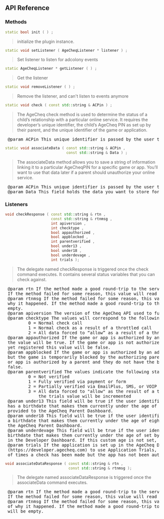 ## API Reference

### Methods
```cpp
static bool init ( ) ;
```
>  initialize the plugin instance.

```cpp
static void setListener ( AgeCheqListener * listener ) ;
```
> Set listener to listen for adcolony events

```cpp
static AgeCheqListener * getListener ( ) ;
```
> Get the listener

```cpp
static void removeListener ( ) ;
```
> Remove the listener, and can't listen to events anymore

```cpp
static void check ( const std::string & ACPin ) ;
```
>  The AgeCheq check method is used to determine the status of a child’s relationship with a particular
 online service. It requires the developer’s unique identifier, the child’s AgeCheq PIN as set up by
 their parent, and the unique identifier of the game or application.

<pre>
 @param ACPin This unique identifier is passed by the user to link them with the online service. This identifier may be letters, numbers, or symbols from 4-30 characters long.
</pre>

```cpp
static void associateData ( const std::string & ACPin ,
                            const std::string & Data ) ;
```
>  The associateData method allows you to save a string of information linking it to a particular
 AgeCheqPIN for a specific game or app. You’ll want to use that data later if a parent should
 unauthorize your online service.

<pre>
 @param ACPin This unique identifier is passed by the user to link them with the online service. This identifier may be letters, numbers, or symbols from 4-30 characters long.
 @param Data This field holds the data you want to store for later.
</pre>


### Listeners
```cpp
void checkResponse ( const std::string & rtn ,
                     const std::string & rtnmsg ,
                     int apiversion ,
                     int checktype ,
                     bool appauthorized ,
                     bool appblocked ,
                     int parentverified ,
                     bool under13 ,
                     bool under18 ,
                     bool underdevage ,
                     int trials );
```
>  The delegate named checkResponse is triggered once the check command executes. It contains several
 status variables that you can check against.

<pre>
 @param rtn If the method made a good round-trip to the server and back, this value will be “OK”.
 If the method failed for some reason, this value will read “FAIL”.
 @param rtnmsg If the method failed for some reason, this value will hold a brief explanation of
 why it happened. If the method made a good round-trip to the server and back, this value will be
 empty.
 @param apiversion The version of the AgeCheq API used to fulfill requests.
 @param checktype The values will correspond to the following types:
         0 = Normal check call
         1 = Normal check as a result of a throttled call
         2 = All data forced to “allow” as a result of a throttled call
 @param appauthorized If the game or app is authorized by an adult for use by a child under 13,
 the value will be true. If the game or app is not authorized by a parent, or if the device is not
 yet registered this value will be false.
 @param appblocked If the game or app is authorized by an adult for use by a child under 13,
 but the game is temporarily blocked by the authorizing parent the value will be true. If the game
 or app is authorized by a parent and they do not have the blocking switch on the value will be
 false.
 @param parentverified The values indicate the following statuses:
         0 = Not verified
         1 = Fully verified via payment or form
         2 = Partially verified via EmailPlus, SMS, or VOIP
         3 = All data forced to "allow" as the result of a trial call and
             the trials value will be incremented
 @param under13 This field will be true if the user identified by the AgeCheq PIN
 has a birthdate that makes them currently under the age of thirteen based on information
 provided to the AgeCheq Parent Dashboard.
 @param under18 This field will be true if the user identified by the AgeCheq PIN has
 a birthdate that makes them currently under the age of eighteen based on information provided to
 the AgeCheq Parent Dashboard.
 @param underdevage This field will be true if the user identified by the AgeCheq PIN has a
 birthdate that makes them currently under the age of set by the developer for the application
 in the Developer Dashboard. If this custom age is not set, this field will always be a false.
 @param trials If the application is set up in the AgeCheq Developer Dashboard
 (https://developer.agecheq.com) to use Application Trials, this field will return the number
 of times a check has been made but the app has not been authorized.
</pre>

```cpp
void associateDataResponse ( const std::string & rtn ,
                             const std::string & rtnmsg );
```
>  The delegate named associateDataResponse is triggered once the associateData command executes.

<pre>
 @param rtn If the method made a good round-trip to the server and back, this value will be “OK”.
 If the method failed for some reason, this value will read “FAIL”.
 @param rtnmsg If the method failed for some reason, this value will hold a brief explanation
 of why it happened. If the method made a good round-trip to the server and back, this value
 will be empty.
</pre>


